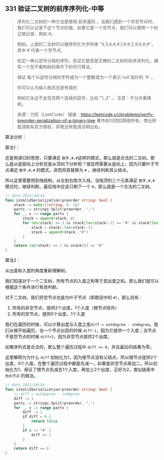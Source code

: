 ## 331 验证二叉树的前序序列化-中等

> 序列化二叉树的一种方法是使用 前序遍历 。当我们遇到一个非空节点时，我们可以记录下这个节点的值。如果它是一个空节点，我们可以使用一个标记值记录，例如 #。
>
> 例如，上面的二叉树可以被序列化为字符串 "9,3,4,#,#,1,#,#,2,#,6,#,#"，其中 # 代表一个空节点。
>
> 给定一串以逗号分隔的序列，验证它是否是正确的二叉树的前序序列化。编写一个在不重构树的条件下的可行算法。
>
> 保证 每个以逗号分隔的字符或为一个整数或为一个表示 null 指针的 '#' 。
>
> 你可以认为输入格式总是有效的
>
> 例如它永远不会包含两个连续的逗号，比如 "1,,3" 。
> 注意：不允许重建树。
>
> 来源：力扣（LeetCode）
> 链接：https://leetcode.cn/problems/verify-preorder-serialization-of-a-binary-tree
> 著作权归领扣网络所有。商业转载请联系官方授权，非商业转载请注明出处。



算法分析：

算法1：

还是用递归的思想，只要满足 `数字,#,#`这样的模式，那么就是合法的二叉树。那么是从底部向上分析还是从顶向下分析呢？很显然需要从底向上，因为只要叶子节点满足 `数字,#,#` 的模式，进而将其替换为 `#` ，继续判断其父结点。

所以这里需要用到栈结构，从左到右依次入栈，当栈顶的三个元素满足 `数字,#,#` 模式时，继续判断。最后栈中应该只剩下一个 `#`，那么就是一个合法的二叉树。

```go
// date 2022/10/24
func isValidSerialization(preorder string) bool {
    stack := make([]string, 0, 16)
    parts := strings.Split(preorder, ",")
    for _, v := range parts {
        stack = append(stack, v)
        for len(stack) >= 3 && stack[len(stack)-1] == "#" && stack[len(stack)-2] == "#" && stack[len(stack)-3] != "#" {
            stack = stack[:len(stack)-3]
            stack = append(stack, "#")
        }
    }
    return len(stack) == 1 && stack[0] == "#"
}
```



算法2：

从出度和入度的角度重新理解树。

我们知道对于一个二叉树，所有节点的入度之和等于其出度之和。那么我们就可以根据这个条件进行有效判断。

对于二叉树，我们将空节点也是为叶子节点（即题目中的 `#`），那么则有：

1. 所有的非空节点，提供2个出度，1个入度（根节点除外）
2. 所有的空节点，提供0个出度，1个入度

我们在遍历的时候，可以计算出度与入度之差`diff = outdegree - indegree`。我们从根开始遍历，当一个节点出现的时候 `diff-1`，因为它提供一个入度；当节点不是空节点的时候 `diff+2`，因为非空节点提供2个出度。

如果序列式是合法的，那么整个遍历过程中 `diff >= 0`，并且最后的结果为零。

这里解释为为什么 `diff` 初始化为1，因为根节点没有父结点，所以根节点提供2个出度，0个入度。在整个遍历过程中都是先减一，如果是非空节点再加二。所以初始化为1，保证了根节点先减去1个入度，再加上2个出度，正好为2，类似链表中 `伪头节点` 的做法。

```go
// date 2022/10/24
func isValidSerialization(preorder string) bool {
    // diff = outdegree - indegree
    diff := 1
    parts := strings.Split(preorder, ",")
    for _, v := range parts {
        diff -= 1
        if diff < 0 {
            return false
        }
        if v != "#" {
            diff += 2
        }
    }
    return diff == 0
}
```

